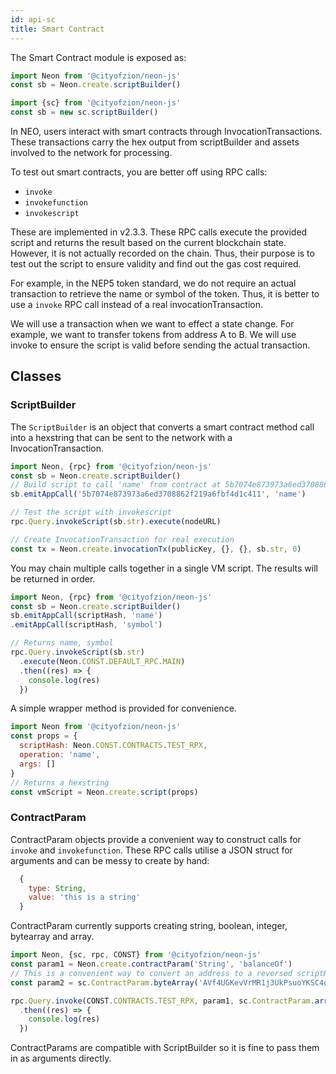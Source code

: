 ```yaml
---
id: api-sc
title: Smart Contract
---
```


The Smart Contract module is exposed as:

```js
import Neon from '@cityofzion/neon-js'
const sb = Neon.create.scriptBuilder()

import {sc} from '@cityofzion/neon-js'
const sb = new sc.scriptBuilder()
```

In NEO, users interact with smart contracts through InvocationTransactions. These transactions carry the hex output from scriptBuilder and assets involved to the network for processing.

To test out smart contracts, you are better off using RPC calls:

- `invoke`
- `invokefunction`
- `invokescript`

These are implemented in v2.3.3. These RPC calls execute the provided script and returns the result based on the current blockchain state. However, it is not actually recorded on the chain. Thus, their purpose is to test out the script to ensure validity and find out the gas cost required.

For example, in the NEP5 token standard, we do not require an actual transaction to retrieve the name or symbol of the token. Thus, it is better to use a `invoke` RPC call instead of a real invocationTransaction.

We will use a transaction when we want to effect a state change. For example, we want to transfer tokens from address A to B. We will use invoke to ensure the script is valid before sending the actual transaction.

## Classes

### ScriptBuilder

The `ScriptBuilder` is an object that converts a smart contract method call into a hexstring that can be sent to the network with a InvocationTransaction.

```js
import Neon, {rpc} from '@cityofzion/neon-js'
const sb = Neon.create.scriptBuilder()
// Build script to call 'name' from contract at 5b7074e873973a6ed3708862f219a6fbf4d1c411
sb.emitAppCall('5b7074e873973a6ed3708862f219a6fbf4d1c411', 'name')

// Test the script with invokescript
rpc.Query.invokeScript(sb.str).execute(nodeURL)

// Create InvocationTransaction for real execution
const tx = Neon.create.invocationTx(publicKey, {}, {}, sb.str, 0)
```

You may chain multiple calls together in a single VM script. The results will be returned in order.

```js
import Neon, {rpc} from '@cityofzion/neon-js'
const sb = Neon.create.scriptBuilder()
sb.emitAppCall(scriptHash, 'name')
.emitAppCall(scriptHash, 'symbol')

// Returns name, symbol
rpc.Query.invokeScript(sb.str)
  .execute(Neon.CONST.DEFAULT_RPC.MAIN)
  .then((res) => {
    console.log(res)
  })
```

A simple wrapper method is provided for convenience.

```js
import Neon from '@cityofzion/neon-js'
const props = {
  scriptHash: Neon.CONST.CONTRACTS.TEST_RPX,
  operation: 'name',
  args: []
}
// Returns a hexstring
const vmScript = Neon.create.script(props)
```

### ContractParam

ContractParam objects provide a convenient way to construct calls for `invoke` and ``invokefunction``. These RPC calls utilise a JSON struct for arguments and can be messy to create by hand:

```js
  {
    type: String,
    value: 'this is a string'
  }
```

ContractParam currently supports creating string, boolean, integer, bytearray and array.

```js
import Neon, {sc, rpc, CONST} from '@cityofzion/neon-js'
const param1 = Neon.create.contractParam('String', 'balanceOf')
// This is a convenient way to convert an address to a reversed scriptHash that smart contracts use.
const param2 = sc.ContractParam.byteArray('AVf4UGKevVrMR1j3UkPsuoYKSC4ocoAkKx', 'address')

rpc.Query.invoke(CONST.CONTRACTS.TEST_RPX, param1, sc.ContractParam.array(param2))
  .then((res) => {
    console.log(res)
  })
```

ContractParams are compatible with ScriptBuilder so it is fine to pass them in as arguments directly.
